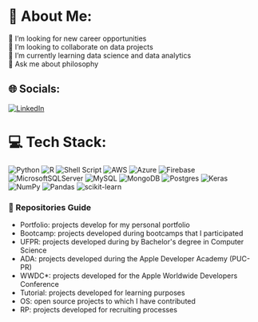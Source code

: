 # 💫 About Me:
🔭 I’m looking for new career opportunities<br>👯 I’m looking to collaborate on data projects<br>🌱 I’m currently learning data science and data analytics<br>💬 Ask me about philosophy


## 🌐 Socials:
[![LinkedIn](https://img.shields.io/badge/LinkedIn-%230077B5.svg?logo=linkedin&logoColor=white)](https://linkedin.com/in/joao-pedro-picolo) 

# 💻 Tech Stack:
![Python](https://img.shields.io/badge/python-3670A0?style=for-the-badge&logo=python&logoColor=ffdd54) ![R](https://img.shields.io/badge/r-%23276DC3.svg?style=for-the-badge&logo=r&logoColor=white) ![Shell Script](https://img.shields.io/badge/shell_script-%23121011.svg?style=for-the-badge&logo=gnu-bash&logoColor=white) ![AWS](https://img.shields.io/badge/AWS-%23FF9900.svg?style=for-the-badge&logo=amazon-aws&logoColor=white) ![Azure](https://img.shields.io/badge/azure-%230072C6.svg?style=for-the-badge&logo=azure-devops&logoColor=white) ![Firebase](https://img.shields.io/badge/firebase-%23039BE5.svg?style=for-the-badge&logo=firebase) ![MicrosoftSQLServer](https://img.shields.io/badge/Microsoft%20SQL%20Sever-CC2927?style=for-the-badge&logo=microsoft%20sql%20server&logoColor=white) ![MySQL](https://img.shields.io/badge/mysql-%2300f.svg?style=for-the-badge&logo=mysql&logoColor=white) ![MongoDB](https://img.shields.io/badge/MongoDB-%234ea94b.svg?style=for-the-badge&logo=mongodb&logoColor=white) ![Postgres](https://img.shields.io/badge/postgres-%23316192.svg?style=for-the-badge&logo=postgresql&logoColor=white) ![Keras](https://img.shields.io/badge/Keras-%23D00000.svg?style=for-the-badge&logo=Keras&logoColor=white) ![NumPy](https://img.shields.io/badge/numpy-%23013243.svg?style=for-the-badge&logo=numpy&logoColor=white) ![Pandas](https://img.shields.io/badge/pandas-%23150458.svg?style=for-the-badge&logo=pandas&logoColor=white) ![scikit-learn](https://img.shields.io/badge/scikit--learn-%23F7931E.svg?style=for-the-badge&logo=scikit-learn&logoColor=white)
<!-- 
# 📊 GitHub Stats:
![](https://github-readme-stats.vercel.app/api?username=JoaoPicolo&theme=dark&hide_border=false&include_all_commits=true&count_private=true)<br/>
![](https://github-readme-streak-stats.herokuapp.com/?user=JoaoPicolo&theme=dark&hide_border=false)<br/>
![](https://github-readme-stats.vercel.app/api/top-langs/?username=JoaoPicolo&theme=dark&hide_border=false&include_all_commits=true&count_private=true&layout=compact) -->
<!-- 
### ✍️ Random Dev Quote
![](https://quotes-github-readme.vercel.app/api?type=horizontal&theme=radical) -->

### 🔖 Repositories Guide
- Portfolio: projects develop for my personal portfolio
- Bootcamp: projects developed during bootcamps that I participated
- UFPR: projects developed during by Bachelor's degree in Computer Science
- ADA: projects developed during the Apple Developer Academy (PUC-PR)
- WWDC*: projects developed for the Apple Worldwide Developers Conference
- Tutorial: projects developed for learning purposes
- OS: open source projects to which I have contributed
- RP: projects developed for recruiting processes

<!-- Proudly created with GPRM ( https://gprm.itsvg.in ) -->
